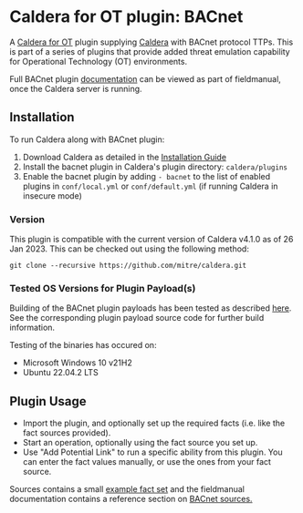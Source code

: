 # Caldera for OT plugin: BACnet

A [Caldera for OT](https://github.com/mitre/caldera-ot) plugin supplying [Caldera](https://github.com/mitre/caldera) with BACnet protocol TTPs.
This is part of a series of plugins that provide added threat emulation capability for Operational Technology (OT) environments.

Full BACnet plugin [documentation](docs/bacnet.md) can be viewed as part of fieldmanual, once the Caldera server is running.

## Installation

To run Caldera along with BACnet plugin:
1. Download Caldera as detailed in the [Installation Guide](https://github.com/mitre/caldera)
2. Install the bacnet plugin in Caldera's plugin directory: `caldera/plugins`
3. Enable the bacnet plugin by adding `- bacnet` to the list of enabled plugins in `conf/local.yml` or `conf/default.yml` (if running Caldera in insecure mode)

### Version
This plugin is compatible with the current version of Caldera v4.1.0 as of 26 Jan 2023. This can be checked out using the following method:
```
git clone --recursive https://github.com/mitre/caldera.git
```
### Tested OS Versions for Plugin Payload(s)

Building of the BACnet plugin payloads has been tested as described [here](/src/README.md#reproducing-builds). See the corresponding plugin payload source code for further build information.

Testing of the binaries has occured on:
* Microsoft Windows 10 v21H2
* Ubuntu 22.04.2 LTS

## Plugin Usage
 - Import the plugin, and optionally set up the required facts (i.e. like the fact sources provided).
 - Start an operation, optionally using the fact source you set up.
 - Use "Add Potential Link" to run a specific ability from this plugin. You can enter the fact values manually, or use the ones from your fact source.

 Sources contains a small [example fact set](/data/sources/ddc9cb50-74b7-4f32-9ed1-39bb0a58c954.yml) and the fieldmanual documentation contains a reference section on [BACnet sources.](/docs/bacnet.md#bacnet-sources-and-facts)